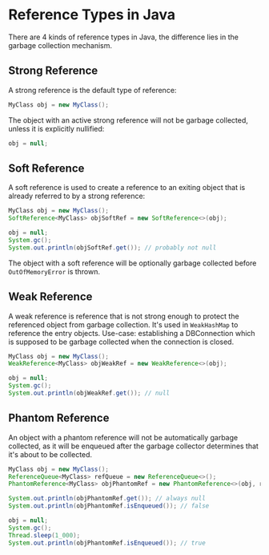 # Reference Types in Java

There are 4 kinds of reference types in Java, the difference lies in the garbage collection mechanism.

## Strong Reference

A strong reference is the default type of reference:

```java
MyClass obj = new MyClass();
```

The object with an active strong reference will not be garbage collected, unless it is explicitly nullified:

```java
obj = null;
```

## Soft Reference

A soft reference is used to create a reference to an exiting object that is already referred to by a strong reference:

```java
MyClass obj = new MyClass();
SoftReference<MyClass> objSoftRef = new SoftReference<>(obj);

obj = null;
System.gc();
System.out.println(objSoftRef.get()); // probably not null
```

The object with a soft reference will be optionally garbage collected before `OutOfMemoryError` is thrown.

## Weak Reference

A weak reference is reference that is not strong enough to protect the referenced object from garbage collection. It's used in `WeakHashMap` to reference the entry objects. Use-case: establishing a DBConnection which is supposed to be garbage collected when the connection is closed.

```java
MyClass obj = new MyClass();
WeakReference<MyClass> objWeakRef = new WeakReference<>(obj);

obj = null;
System.gc();
System.out.println(objWeakRef.get()); // null
```

## Phantom Reference

An object with a phantom reference will not be automatically garbage collected, as it will be enqueued after the garbage collector determines that it's about to be collected.

```java
MyClass obj = new MyClass();
ReferenceQueue<MyClass> refQueue = new ReferenceQueue<>();
PhantomReference<MyClass> objPhantomRef = new PhantomReference<>(obj, refQueue);

System.out.println(objPhantomRef.get()); // always null
System.out.println(objPhantomRef.isEnqueued()); // false

obj = null;
System.gc();
Thread.sleep(1_000);
System.out.println(objPhantomRef.isEnqueued()); // true
```
